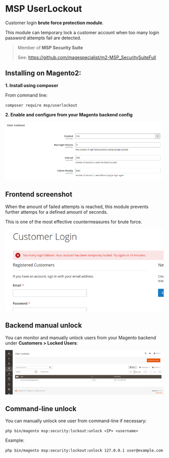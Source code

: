 # MSP UserLockout

Customer login **brute force protection module**.

This module can temporary lock a customer account when too many login password attempts fail are detected.

> Member of **MSP Security Suite**
>
> See: https://github.com/magespecialist/m2-MSP_SecuritySuiteFull

## Installing on Magento2:

**1. Install using composer**

From command line: 

`composer require msp/userlockout`

**2. Enable and configure from your Magento backend config**

<img src="https://raw.githubusercontent.com/magespecialist/m2-MSP_UserLockout/master/screenshots/config.png" />

## Frontend screenshot

When the amount of failed attempts is reached, this module prevents further attemps for a defined amount of seconds.

This is one of the most effective countermeasures for brute force.

<img src="https://raw.githubusercontent.com/magespecialist/m2-MSP_UserLockout/master/screenshots/too_many_failures.png" />

## Backend manual unlock

You can monitor and manually unlock users from your Magento backend under **Customers > Locked Users**:

<img src="https://raw.githubusercontent.com/magespecialist/m2-MSP_UserLockout/master/screenshots/lockout_list.png" />

## Command-line unlock

You can manually unlock one user from command-line if necessary:

`php bin/magento msp:security:lockout:unlock <IP> <username>`

Example:

`php bin/magento msp:security:lockout:unlock 127.0.0.1 user@example.com`
